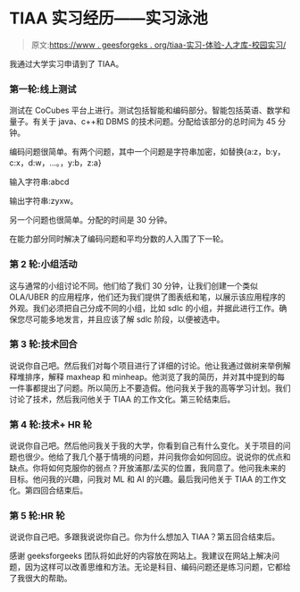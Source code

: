 # TIAA 实习经历——实习泳池

> 原文:[https://www . geesforgeks . org/tiaa-实习-体验-人才库-校园实习/](https://www.geeksforgeeks.org/tiaa-internship-experience-pool-campus-for-internship/)

我通过大学实习申请到了 TIAA。

### **第一轮:线上测试**

测试在 CoCubes 平台上进行。测试包括智能和编码部分。智能包括英语、数学和量子。有关于 java、c++和 DBMS 的技术问题。分配给该部分的总时间为 45 分钟。

编码问题很简单。有两个问题，其中一个问题是字符串加密，如替换{a:z，b:y，c:x，d:w，…。，y:b，z:a}

输入字符串:abcd

输出字符串:zyxw。

另一个问题也很简单。分配的时间是 30 分钟。

在能力部分同时解决了编码问题和平均分数的人入围了下一轮。

### **第 2 轮:小组活动**

这与通常的小组讨论不同。他们给了我们 30 分钟，让我们创建一个类似 OLA/UBER 的应用程序，他们还为我们提供了图表纸和笔，以展示该应用程序的外观。我们必须把自己分成不同的小组，比如 sdlc 的小组，并据此进行工作。确保您尽可能多地发言，并且应该了解 sdlc 阶段，以便被选中。

### **第 3 轮:技术回合**

说说你自己吧。然后我们对每个项目进行了详细的讨论。他让我通过做树来举例解释堆排序，解释 maxheap 和 minheap。他浏览了我的简历，并对其中提到的每一件事都提出了问题。所以简历上不要造假。他问我关于我的高等学习计划。我们讨论了技术，然后我问他关于 TIAA 的工作文化。第三轮结束后。

### **第 4 轮:技术+ HR 轮**

说说你自己吧。然后他问我关于我的大学，你看到自己有什么变化。关于项目的问题也很少。他给了我几个基于情境的问题，并问我你会如何回应。说说你的优点和缺点。你将如何克服你的弱点？开放浦那/孟买的位置，我同意了。他问我未来的目标。他问我的兴趣，问我对 ML 和 AI 的兴趣。最后我问他关于 TIAA 的工作文化。第四回合结束后。

### **第 5 轮:HR 轮**

说说你自己吧。多跟我说说你自己。你为什么想加入 TIAA？第五回合结束后。

感谢 geeksforgeeks 团队将如此好的内容放在网站上。我建议在网站上解决问题，因为这样可以改善思维和方法。无论是科目、编码问题还是练习问题，它都给了我很大的帮助。